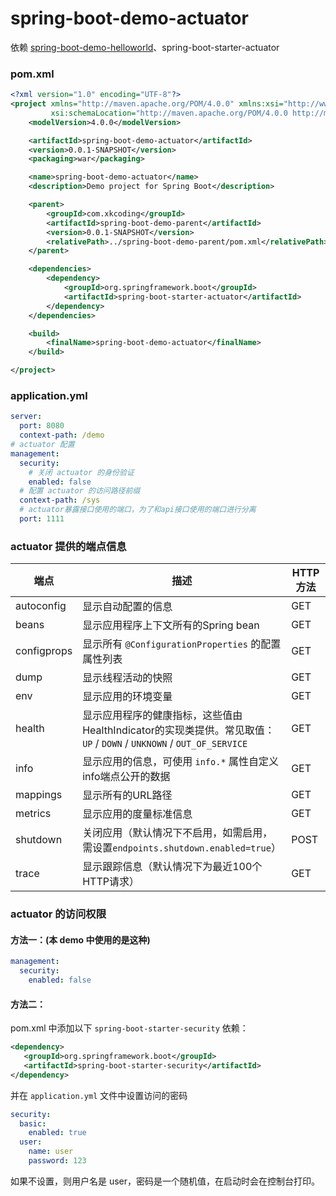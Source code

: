 # spring-boot-demo-actuator

依赖 [spring-boot-demo-helloworld](../spring-boot-demo-parent)、spring-boot-starter-actuator

### pom.xml

```xml
<?xml version="1.0" encoding="UTF-8"?>
<project xmlns="http://maven.apache.org/POM/4.0.0" xmlns:xsi="http://www.w3.org/2001/XMLSchema-instance"
         xsi:schemaLocation="http://maven.apache.org/POM/4.0.0 http://maven.apache.org/xsd/maven-4.0.0.xsd">
	<modelVersion>4.0.0</modelVersion>

	<artifactId>spring-boot-demo-actuator</artifactId>
	<version>0.0.1-SNAPSHOT</version>
	<packaging>war</packaging>

	<name>spring-boot-demo-actuator</name>
	<description>Demo project for Spring Boot</description>

	<parent>
		<groupId>com.xkcoding</groupId>
		<artifactId>spring-boot-demo-parent</artifactId>
		<version>0.0.1-SNAPSHOT</version>
		<relativePath>../spring-boot-demo-parent/pom.xml</relativePath>
	</parent>

	<dependencies>
		<dependency>
			<groupId>org.springframework.boot</groupId>
			<artifactId>spring-boot-starter-actuator</artifactId>
		</dependency>
	</dependencies>

	<build>
		<finalName>spring-boot-demo-actuator</finalName>
	</build>

</project>
```

### application.yml

```yml
server:
  port: 8080
  context-path: /demo
# actuator 配置
management:
  security:
    # 关闭 actuator 的身份验证
    enabled: false
  # 配置 actuator 的访问路径前缀
  context-path: /sys
  # actuator暴露接口使用的端口，为了和api接口使用的端口进行分离
  port: 1111
```

### actuator 提供的端点信息

| 端点          | 描述                                       | HTTP 方法 |
| ----------- | ---------------------------------------- | ------- |
| autoconfig  | 显示自动配置的信息                                | GET     |
| beans       | 显示应用程序上下文所有的Spring bean                  | GET     |
| configprops | 显示所有 `@ConfigurationProperties` 的配置属性列表  | GET     |
| dump        | 显示线程活动的快照                                | GET     |
| env         | 显示应用的环境变量                                | GET     |
| health      | 显示应用程序的健康指标，这些值由HealthIndicator的实现类提供。常见取值：`UP` / `DOWN` / `UNKNOWN` / `OUT_OF_SERVICE` | GET     |
| info        | 显示应用的信息，可使用 `info.*` 属性自定义info端点公开的数据    | GET     |
| mappings    | 显示所有的URL路径                               | GET     |
| metrics     | 显示应用的度量标准信息                              | GET     |
| shutdown    | 关闭应用（默认情况下不启用，如需启用，需设置`endpoints.shutdown.enabled=true`） | POST    |
| trace       | 显示跟踪信息（默认情况下为最近100个HTTP请求）               | GET     |

### actuator 的访问权限

#### 方法一：(本 demo 中使用的是这种)

```yml
management:
  security:
    enabled: false
```

#### 方法二：

pom.xml 中添加以下 `spring-boot-starter-security` 依赖：

```xml
<dependency>
   <groupId>org.springframework.boot</groupId>
   <artifactId>spring-boot-starter-security</artifactId>
</dependency>
```

并在 `application.yml` 文件中设置访问的密码

```yml
security:
  basic:
    enabled: true
  user:
    name: user
    password: 123
```

如果不设置，则用户名是 user，密码是一个随机值，在启动时会在控制台打印。